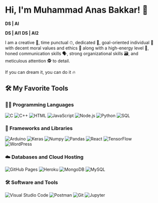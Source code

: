 # Hi, I'm Muhammad Anas Bakkar! 👋

**DS | AI**

**DS | AI1**
**DS | AI2**

I am a creative 🌼, time punctual ⏱, dedicated 💪, goal-oriented individual 🎯 with decent moral values and ethics 🙌 along with a high-energy level 🔋, honed communication skills 🗣, strong organizational skills 🗃, and meticulous attention 🕵️ to detail.



If you can dream it, you can do it 🔥

## 🛠 My Favorite Tools

### 👨‍💻 Programming Languages
![C](https://img.shields.io/badge/-C-00599C?style=flat&logo=c)
![C++](https://img.shields.io/badge/-C++-00599C?style=flat&logo=c++)
![HTML](https://img.shields.io/badge/-HTML-E34F26?style=flat&logo=html5)
![JavaScript](https://img.shields.io/badge/-JavaScript-F7DF1E?style=flat&logo=javascript)
![Node.js](https://img.shields.io/badge/-Node.js-339933?style=flat&logo=nodedotjs)
![Python](https://img.shields.io/badge/-Python-3776AB?style=flat&logo=python)
![SQL](https://img.shields.io/badge/-SQL-4479A1?style=flat&logo=mysql)

### 🧰 Frameworks and Libraries
![Arduino](https://img.shields.io/badge/-Arduino-00979D?style=flat&logo=arduino)
![Keras](https://img.shields.io/badge/-Keras-D00000?style=flat&logo=keras)
![Numpy](https://img.shields.io/badge/-Numpy-013243?style=flat&logo=numpy)
![Pandas](https://img.shields.io/badge/-Pandas-150458?style=flat&logo=pandas)
![React](https://img.shields.io/badge/-React-61DAFB?style=flat&logo=react)
![TensorFlow](https://img.shields.io/badge/-TensorFlow-FF6F00?style=flat&logo=tensorflow)
![WordPress](https://img.shields.io/badge/-WordPress-21759B?style=flat&logo=wordpress)

### ☁️ Databases and Cloud Hosting
![GitHub Pages](https://img.shields.io/badge/-GitHub%20Pages-181717?style=flat&logo=github)
![Heroku](https://img.shields.io/badge/-Heroku-430098?style=flat&logo=heroku)
![MongoDB](https://img.shields.io/badge/-MongoDB-47A248?style=flat&logo=mongodb)
![MySQL](https://img.shields.io/badge/-MySQL-4479A1?style=flat&logo=mysql)


### 🛠 Software and Tools
![Visual Studio Code](https://img.shields.io/badge/-Visual%20Studio%20Code-007ACC?style=flat&logo=visual-studio-code)
![Postman](https://img.shields.io/badge/-Postman-FF6C37?style=flat&logo=postman)
![Git](https://img.shields.io/badge/-Git-F05032?style=flat&logo=git)
![Jupyter](https://img.shields.io/badge/-Jupyter-F37626?style=flat&logo=jupyter)

